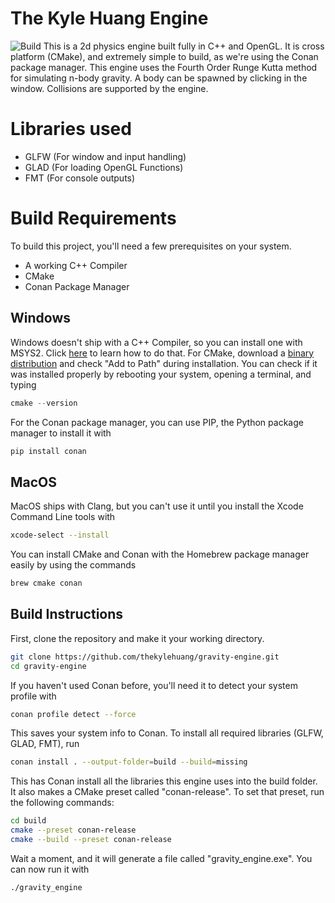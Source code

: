 # The Kyle Huang Engine
![Build](https://img.shields.io/github/actions/workflow/status/thekylehuang/gravity-engine/cmake-multi-platform.yml)
This is a 2d physics engine built fully in C++ and OpenGL. It is cross platform (CMake), and extremely simple to build, as we're using the Conan package manager. This engine uses the Fourth Order Runge Kutta method for simulating n-body gravity. A body can be spawned by clicking in the window. Collisions are supported by the engine.
# Libraries used
- GLFW (For window and input handling)
- GLAD (For loading OpenGL Functions)
- FMT (For console outputs)
# Build Requirements
To build this project, you'll need a few prerequisites on your system.
- A working C++ Compiler
- CMake
- Conan Package Manager
## Windows
Windows doesn't ship with a C++ Compiler, so you can install one with MSYS2. Click [here](https://code.visualstudio.com/docs/cpp/config-mingw#_prerequisites) to learn how to do that. For CMake, download a [binary distribution](https://cmake.org/download/) and check "Add to Path" during installation. You can check if it was installed properly by rebooting your system, opening a terminal, and typing
```powershell
cmake --version
```
For the Conan package manager, you can use PIP, the Python package manager to install it with
```powershell
pip install conan
```
## MacOS
MacOS ships with Clang, but you can't use it until you install the Xcode Command Line tools with
```zsh
xcode-select --install
```
You can install CMake and Conan with the Homebrew package manager easily by using the commands
```zsh
brew cmake conan
```
## Build Instructions
First, clone the repository and make it your working directory.
```bash
git clone https://github.com/thekylehuang/gravity-engine.git
cd gravity-engine
```
If you haven't used Conan before, you'll need it to detect your system profile with
```bash
conan profile detect --force
```
This saves your system info to Conan. To install all required libraries (GLFW, GLAD, FMT), run
```bash
conan install . --output-folder=build --build=missing
```
This has Conan install all the libraries this engine uses into the build folder. It also makes a CMake preset called "conan-release". To set that preset, run the following commands:
```bash
cd build
cmake --preset conan-release
cmake --build --preset conan-release
```
Wait a moment, and it will generate a file called "gravity_engine.exe". You can now run it with
```bash
./gravity_engine
```
